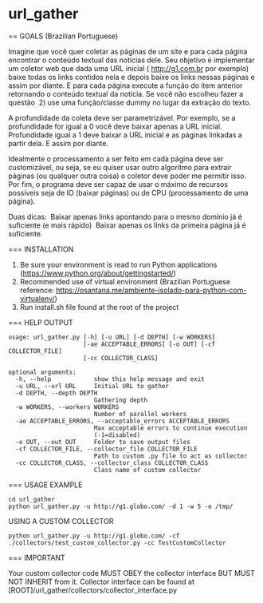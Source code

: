url_gather
============

== GOALS (Brazilian Portuguese)

Imagine que você quer coletar as páginas de um site e para cada página encontrar o conteúdo
textual das notícias dele.
Seu objetivo é implementar um coletor web que dada uma URL inicial (​
http://g1.com.br​
 por
exemplo) baixe todas os links contidos nela e depois baixe os links nessas páginas e assim por
diante. E para cada página execute a função do item anterior retornando o conteúdo textual da
notícia. Se você não escolheu fazer a questão ​
2) ​
use uma função/classe dummy no lugar da
extração do texto.

A profundidade da coleta deve ser parametrizável. Por exemplo, se a profundidade for igual a 0
você deve baixar apenas a URL inicial. Profundidade igual a 1 deve baixar a URL inicial e as
páginas linkadas a partir dela. E assim por diante.

Idealmente o processamento a ser feito em cada página deve ser customizável, ou seja, se eu
quiser usar outro algoritmo para extrair páginas (ou qualquer outra coisa) o coletor deve poder
me permitir isso.
Por fim, o programa deve ser capaz de usar o máximo de recursos possíveis seja de IO (baixar
páginas) ou de CPU (processamento de uma página).

Duas dicas:
­ Baixar apenas links apontando para o mesmo domínio já é suficiente (e mais rápido)
­ Baixar apenas os links da primeira página já é suficiente.

=== INSTALLATION

1) Be sure your environment is read to run Python applications (https://www.python.org/about/gettingstarted/)
2) Recommended use of virtual environment (Brazilian Portuguese reference: https://osantana.me/ambiente-isolado-para-python-com-virtualenv/)
3) Run install.sh file found at the root of the project

=== HELP OUTPUT

```
usage: url_gather.py [-h] [-u URL] [-d DEPTH] [-w WORKERS]
                     [-ae ACCEPTABLE_ERRORS] [-o OUT] [-cf COLLECTOR_FILE]
                     [-cc COLLECTOR_CLASS]

optional arguments:
  -h, --help            show this help message and exit
  -u URL, --url URL     Initial URL to gather
  -d DEPTH, --depth DEPTH
                        Gathering depth
  -w WORKERS, --workers WORKERS
                        Number of parallel workers
  -ae ACCEPTABLE_ERRORS, --acceptable_errors ACCEPTABLE_ERRORS
                        Max acceptable errors to continue execution
                        (-1=disabled)
  -o OUT, --out OUT     Folder to save output files
  -cf COLLECTOR_FILE, --collector_file COLLECTOR_FILE
                        Path to custom .py file to act as collector
  -cc COLLECTOR_CLASS, --collector_class COLLECTOR_CLASS
                        Class name of custom collector
```


=== USAGE EXAMPLE

```
cd url_gather
python url_gather.py -u http://g1.globo.com/ -d 1 -w 5 -o /tmp/
```

USING A CUSTOM COLLECTOR

```
python url_gather.py -u http://g1.globo.com/ -cf ./collectors/test_custom_collector.py -cc TestCustomCollector
```

=== IMPORTANT

Your custom collector code MUST OBEY the collector interface BUT MUST NOT INHERIT from it.
Collector interface can be found at [ROOT]/url_gather/collectors/collector_interface.py

